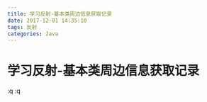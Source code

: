 ```yaml
---
title: 学习反射-基本类周边信息获取记录
date: 2017-12-01 14:35:10
tags: 反射
categories: Java
---
```


# 学习反射-基本类周边信息获取记录




:q
:q


































